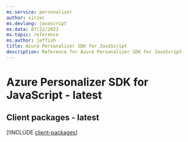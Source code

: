 ```yaml
---
ms.service: personalizer
author: xirzec
ms.devlang: javascript
ms.data: 07/22/2022
ms.topic: reference
ms.author: jeffish
title: Azure Personalizer SDK for JavaScript
description: Reference for Azure Personalizer SDK for JavaScript
---
```

# Azure Personalizer SDK for JavaScript - latest

## Client packages - latest
[!INCLUDE [client-packages](personalizer-client-index.md)]